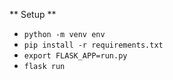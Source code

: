 ** Setup **

* `python -m venv env`
* `pip install -r requirements.txt`
* `export FLASK_APP=run.py`
* `flask run`